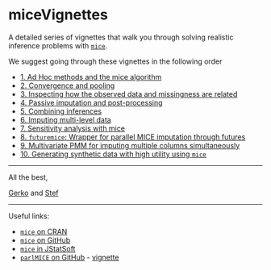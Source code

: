# miceVignettes

A detailed series of vignettes that walk you through solving realistic inference problems with [`mice`](https://cran.r-project.org/web/packages/mice/index.html).

We suggest going through these vignettes in the following order

- [1. Ad Hoc methods and the mice algorithm](https://www.gerkovink.com/miceVignettes/Ad_hoc_and_mice/Ad_hoc_methods.html)
- [2. Convergence and pooling](https://www.gerkovink.com/miceVignettes/Convergence_pooling/Convergence_and_pooling.html)
- [3. Inspecting how the observed data and missingness are related](https://www.gerkovink.com/miceVignettes/Missingness_inspection/Missingness_inspection.html)
- [4. Passive imputation and post-processing](https://www.gerkovink.com/miceVignettes/Passive_Post_processing/Passive_imputation_post_processing.html)
- [5. Combining inferences](https://www.gerkovink.com/miceVignettes/Combining_inferences/Combining_inferences.html)
- [6. Imputing multi-level data](https://www.gerkovink.com/miceVignettes/Multi_level/Multi_level_data.html)
- [7. Sensitivity analysis with mice](https://www.gerkovink.com/miceVignettes/Sensitivity_analysis/Sensitivity_analysis.html)
- [8. `futuremice`: Wrapper for parallel MICE imputation through futures](https://www.gerkovink.com/miceVignettes/futuremice/Vignette_futuremice.html)
- [9. Multivariate PMM for imputing multiple columns simultaneously](https://www.gerkovink.com/miceVignettes/mpmm/mpmm-vignette.html)
- [10. Generating synthetic data with high utility using `mice`](https://www.gerkovink.com/miceVignettes/synthetic/synthetic.html)

---

All the best,

[Gerko](https://www.gerkovink.com) and [Stef](http://www.stefvanbuuren.nl)

---

Useful links:

- [`mice` on CRAN](https://cran.r-project.org/web/packages/mice/index.html)
- [`mice` on GitHub](https://github.com/stefvanbuuren/mice)
- [`mice` in JStatSoft](https://www.jstatsoft.org/article/view/v045i03)
- [`parlMICE` on GitHub](https://github.com/gerkovink/parlMICE) - [vignette](https://www.gerkovink.com/parlMICE/Vignette_parlMICE.html)
